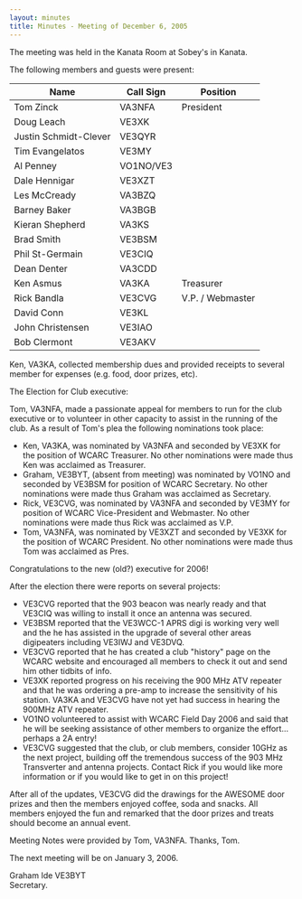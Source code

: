 ```yaml
---
layout: minutes
title: Minutes - Meeting of December 6, 2005
---
```

The meeting was held in the Kanata Room at Sobey's in Kanata.

The following members and guests were present:

| Name                   | Call Sign  | Position         |
|------------------------|------------|------------------|
| Tom Zinck              | VA3NFA     | President        |
| Doug Leach             | VE3XK      |                  |
| Justin Schmidt-Clever  | VE3QYR     |                  |
| Tim Evangelatos        | VE3MY      |                  |
| Al Penney              | VO1NO/VE3  |                  |
| Dale Hennigar          | VE3XZT     |                  |
| Les McCready           | VA3BZQ     |                  |
| Barney Baker           | VA3BGB     |                  |
| Kieran Shepherd        | VA3KS      |                  |
| Brad Smith             | VE3BSM     |                  |
| Phil St-Germain        | VE3CIQ     |                  |
| Dean Denter            | VA3CDD     |                  |
| Ken Asmus              | VA3KA      | Treasurer        |
| Rick Bandla            | VE3CVG     | V.P. / Webmaster |
| David Conn             | VE3KL      |                  |
| John Christensen       | VE3IAO     |                  |
| Bob Clermont           | VE3AKV     |                  |

Ken, VA3KA, collected membership dues and provided receipts
to several member for expenses (e.g. food, door
prizes, etc).

The Election for Club executive:

Tom, VA3NFA, made a
passionate appeal for members to run for the club
executive or to volunteer in other capacity to assist in
the running of the club. As a result of Tom's plea the
following nominations took place:

* Ken, VA3KA, was nominated by VA3NFA and seconded by VE3XK for the position of WCARC Treasurer. No other nominations were made thus Ken was acclaimed as Treasurer.
* Graham, VE3BYT, (absent from meeting) was nominated by VO1NO and seconded by VE3BSM for position of WCARC Secretary. No other nominations were made thus Graham was acclaimed as Secretary.
* Rick, VE3CVG, was nominated by VA3NFA and seconded by VE3MY for position of WCARC Vice-President and Webmaster. No other nominations were made thus Rick was acclaimed as V.P.
* Tom, VA3NFA, was nominated by VE3XZT and seconded by VE3XK for the position of WCARC President. No other nominations were made thus Tom was acclaimed as Pres.

Congratulations to the new (old?) executive for 2006!

After the election there were reports on several
projects:

* VE3CVG reported that the 903 beacon was nearly ready and that VE3CIQ was willing to install it once an antenna was secured.
* VE3BSM reported that the VE3WCC-1 APRS digi is working very well and the he has assisted in the upgrade of several other areas digipeaters including VE3IWJ and VE3DVQ.
* VE3CVG reported that he has created a club "history" page on the WCARC website and encouraged all members to check it out and send him other tidbits of info.
* VE3XK reported progress on his receiving the 900 MHz ATV repeater and that he was ordering a pre-amp to increase the sensitivity of his station. VA3KA and VE3CVG have not yet had success in hearing the 900MHz ATV repeater.
* VO1NO volunteered to assist with WCARC Field Day 2006 and said that he will be seeking assistance of other members to organize the effort... perhaps a 2A entry!
* VE3CVG suggested that the club, or club members, consider 10GHz as the next project, building off the tremendous success of the 903 MHz Transverter and antenna projects. Contact Rick if you would like more information or if you would like to get in on this project!

After all of the updates, VE3CVG did the drawings
for the AWESOME door prizes and then the members enjoyed coffee, soda and snacks. All members enjoyed the fun and remarked that the door prizes and treats should
become an annual event.

Meeting Notes were provided by Tom, VA3NFA. Thanks,
Tom.

The next meeting will be on January 3, 2006.

Graham Ide VE3BYT  
Secretary.
